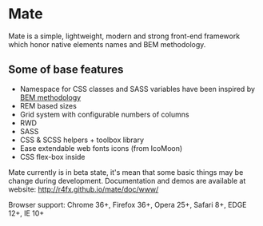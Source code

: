 # Mate

Mate is a simple, lightweight, modern and strong front-end framework which honor native elements names and BEM methodology.

## Some of base features

* Namespace for CSS classes and SASS variables have been inspired by [BEM methodology](http://www.smashingmagazine.com/2012/04/16/a-new-front-end-methodology-bem/)
* REM based sizes
* Grid system with configurable numbers of columns
* RWD
* SASS
* CSS & SCSS helpers + toolbox library
* Ease extendable web fonts icons (from IcoMoon)
* CSS flex-box inside

Mate currently is in beta state, it's mean that some basic things may be change during development.
Documentation and demos are available at website: http://r4fx.github.io/mate/doc/www/

Browser support: Chrome 36+, Firefox 36+, Opera 25+, Safari 8+, EDGE 12+, IE 10+
